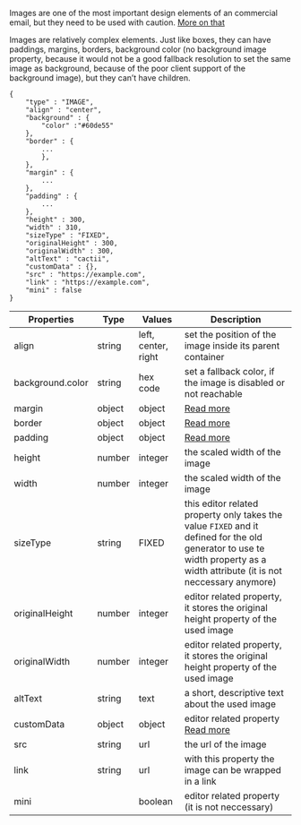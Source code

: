 Images are one of the most important design elements of an commercial email, but they need to be used with caution. [More on that](https://blog.edmdesigner.com/12-extremely-easy-tips-for-effective-use-of-images-in-email-design/)

Images are relatively complex elements. Just like boxes, they can have paddings, margins, borders, background color (no background image property, because it would not be a good fallback resolution to set the same image as background, because of the poor client support of the background image), but they can’t have children.

```
{
	"type" : "IMAGE",
	"align" : "center",
	"background" : {
		"color" :"#60de55"
	},
	"border" : {
		...
		},
	},
	"margin" : {
		...
	},
	"padding" : {
		...
	},
	"height" : 300,
	"width" : 310,
	"sizeType" : "FIXED",
	"originalHeight" : 300,
	"originalWidth" : 300,
	"altText" : "cactii",
	"customData" : {},
	"src" : "https://example.com",
	"link" : "https://example.com",
	"mini" : false
}
```

Properties | Type | Values | Description
--- | --- | --- | ---
align | string | left, center, right | set the position of the image inside its parent container
background.color | string | hex code | set a fallback color, if the image is disabled or not reachable
margin | object | object | [Read more](/property-groups/margin/README.md)
border | object | object | [Read more](/property-groups/border/README.md)
padding | object | object | [Read more](/property-groups/padding/README.md)
height | number | integer | the scaled width of the image
width | number | integer | the scaled width of the image
sizeType | string | FIXED | this editor related property only takes the value `FIXED` and it defined for the old generator to use te width property as a width attribute (it is not neccessary anymore)
originalHeight | number | integer | editor related property, it stores the original height property of the used image
originalWidth | number | integer| editor related property, it stores the original height property of the used image
altText | string | text | a short, descriptive text about the used image
customData | object | object| editor related property [Read more](customData/README.md)
src | string | url | the url of the image
link | string | url | with this property the image can be wrapped in a link
mini | | boolean | editor related property (it is not neccessary)

